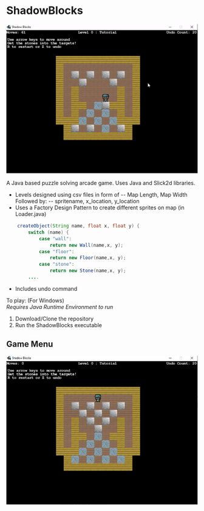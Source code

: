 # ShadowBlocks

![](shadowBlockDemo.gif)

A Java based puzzle solving arcade game.
Uses Java and Slick2d libraries. 

* Levels designed using csv files in form of 
  -- Map Length, Map Width
  Followed by:
  -- spritename, x_location, y_location
* Uses a Factory Design Pattern to create different sprites on map (in 
Loader.java)
```java
	createObject(String name, float x, float y) {
		switch (name) {
			case "wall":
				return new Wall(name,x, y);
			case "floor":
				return new Floor(name,x, y);
			case "stone":
				return new Stone(name,x, y);
        ....
```
* Includes undo command

To play: (For Windows)  
*Requires Java Runtime Environment to run*
1. Download/Clone the repository
2. Run the ShadowBlocks executable 
## Game Menu

![alt text](firstLevel.JPG)


